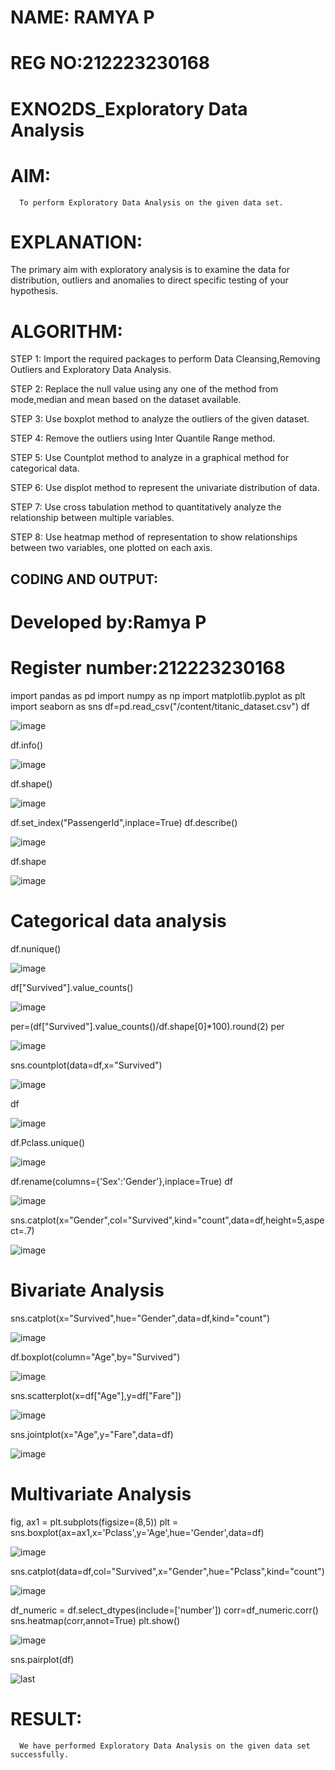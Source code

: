 # NAME: RAMYA P
# REG NO:212223230168


# EXNO2DS_Exploratory Data Analysis

# AIM:
      To perform Exploratory Data Analysis on the given data set.
      
# EXPLANATION:
  The primary aim with exploratory analysis is to examine the data for distribution, outliers and anomalies to direct specific testing of your hypothesis.
  
# ALGORITHM:
STEP 1: Import the required packages to perform Data Cleansing,Removing Outliers and Exploratory Data Analysis.

STEP 2: Replace the null value using any one of the method from mode,median and mean based on the dataset available.

STEP 3: Use boxplot method to analyze the outliers of the given dataset.

STEP 4: Remove the outliers using Inter Quantile Range method.

STEP 5: Use Countplot method to analyze in a graphical method for categorical data.

STEP 6: Use displot method to represent the univariate distribution of data.

STEP 7: Use cross tabulation method to quantitatively analyze the relationship between multiple variables.

STEP 8: Use heatmap method of representation to show relationships between two variables, one plotted on each axis.

## CODING AND OUTPUT:

# Developed by:Ramya P
# Register number:212223230168

import pandas as pd
import numpy as np
import matplotlib.pyplot as plt
import seaborn as sns
df=pd.read_csv("/content/titanic_dataset.csv")
df

![image](https://github.com/user-attachments/assets/e5aeef52-d800-4d6b-9126-f0bd89ad84b3)

df.info()

![image](https://github.com/user-attachments/assets/ed040f87-7f68-4372-9820-03cb074a21f2)

df.shape()

![image](https://github.com/user-attachments/assets/9443a79e-9514-403a-a2fa-a2565121b935)

df.set_index("PassengerId",inplace=True)
df.describe()

![image](https://github.com/user-attachments/assets/d3fd1e15-ac3d-4903-9f7f-c2b666f69826)

df.shape

![image](https://github.com/user-attachments/assets/2896e6f0-13c8-4145-82ea-d0ed5fe0af56)

# Categorical data analysis

df.nunique()

![image](https://github.com/user-attachments/assets/a27b805c-a9ac-4afd-a294-7e3d4a95b335)

df["Survived"].value_counts()

![image](https://github.com/user-attachments/assets/5f2b026d-8e39-4fcb-ac0b-31ee1fe23a12)

per=(df["Survived"].value_counts()/df.shape[0]*100).round(2)
per

![image](https://github.com/user-attachments/assets/5c442f50-c953-4f63-9faf-36e7e1fa0314)

sns.countplot(data=df,x="Survived")

![image](https://github.com/user-attachments/assets/3a0d7a9e-de35-4525-8664-3ce7701d1769)

df

![image](https://github.com/user-attachments/assets/84a4b88d-45a4-4b69-a6f8-9484af6f999e)

df.Pclass.unique()

![image](https://github.com/user-attachments/assets/a1e4472e-3b4f-4fbc-a8f2-74a7886bc6ee)

df.rename(columns={'Sex':'Gender'},inplace=True)
df

![image](https://github.com/user-attachments/assets/bf8a5458-42b2-4e9c-b4f7-3fd2c811daac)

sns.catplot(x="Gender",col="Survived",kind="count",data=df,height=5,aspect=.7)

![image](https://github.com/user-attachments/assets/e08d530d-c594-4ac1-827d-5c4429ace290)

# Bivariate Analysis

sns.catplot(x="Survived",hue="Gender",data=df,kind="count")

![image](https://github.com/user-attachments/assets/a98b823c-86ee-4525-8ed3-5b225e0ba9f9)

df.boxplot(column="Age",by="Survived")

![image](https://github.com/user-attachments/assets/8356dc83-b94a-478b-94e8-9305396541fe)

sns.scatterplot(x=df["Age"],y=df["Fare"])

![image](https://github.com/user-attachments/assets/3dc9ccc8-cf29-4a4b-92e6-b17a9bae0668)

sns.jointplot(x="Age",y="Fare",data=df)

![image](https://github.com/user-attachments/assets/ac1865ad-69e8-4566-b350-707118a4b5c5)

# Multivariate Analysis

fig, ax1 = plt.subplots(figsize=(8,5))
plt = sns.boxplot(ax=ax1,x='Pclass',y='Age',hue='Gender',data=df)

![image](https://github.com/user-attachments/assets/38ee5d29-7cf2-4a20-af05-a6ef0d8fa168)

sns.catplot(data=df,col="Survived",x="Gender",hue="Pclass",kind="count")

![image](https://github.com/user-attachments/assets/b1f20b7a-7e8e-4ccc-9158-1df371071d0c)

df_numeric = df.select_dtypes(include=['number'])
corr=df_numeric.corr()
sns.heatmap(corr,annot=True)
plt.show()

![image](https://github.com/user-attachments/assets/54903f6a-a3f0-42ea-991f-75b13fac0e05)

sns.pairplot(df)

![last](https://github.com/user-attachments/assets/dedb81fb-d2ec-4ee3-bdcb-9e43956e8413)




























# RESULT:
      We have performed Exploratory Data Analysis on the given data set successfully.
